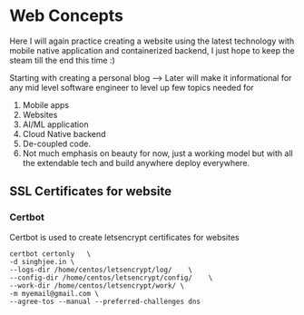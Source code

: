 # Web Concepts
Here I will again practice creating a website using the latest technology with mobile native application and 
containerized backend, I just hope to keep the steam till the end this time :)

Starting with creating a personal blog --> Later will make it informational for any mid level software engineer to level up
few topics needed for 
1. Mobile apps
2. Websites
3. AI/ML application
4. Cloud Native backend
5. De-coupled code.
6. Not much emphasis on beauty for now, just a working model but with all the extendable tech and build anywhere deploy everywhere.

## SSL Certificates for website

### Certbot
Certbot is used to create letsencrypt certificates for websites


```
certbot certonly   \
-d singhjee.in \
--logs-dir /home/centos/letsencrypt/log/    \
--config-dir /home/centos/letsencrypt/config/    \
--work-dir /home/centos/letsencrypt/work/ \
-m myemail@gmail.com \
--agree-tos --manual --preferred-challenges dns
```